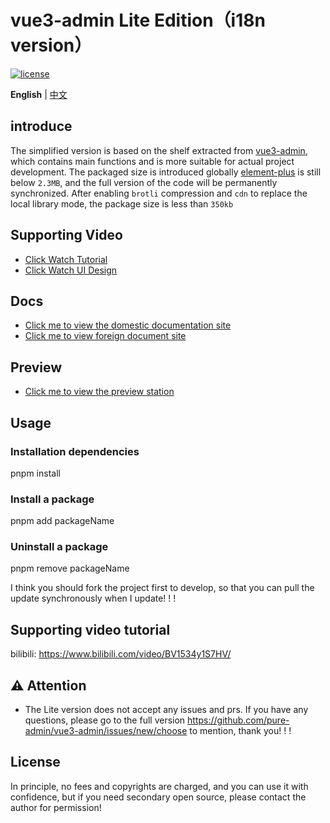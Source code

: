 <h1>vue3-admin Lite Edition（i18n version）</h1>

[![license](https://img.shields.io/github/license/pure-admin/vue3-admin.svg)](LICENSE)

**English** | [中文](./README.md)

## introduce

The simplified version is based on the shelf extracted from [vue3-admin](https://github.com/pure-admin/vue3-admin), which contains main functions and is more suitable for actual project development. The packaged size is introduced globally [element-plus](https://element-plus.org) is still below `2.3MB`, and the full version of the code will be permanently synchronized. After enabling `brotli` compression and `cdn` to replace the local library mode, the package size is less than `350kb`

## Supporting Video

- [Click Watch Tutorial](https://www.bilibili.com/video/BV1kg411v7QT)
- [Click Watch UI Design](https://www.bilibili.com/video/BV17g411T7rq)

## Docs

- [Click me to view the domestic documentation site](https://yiming_chang.gitee.io/pure-admin-doc)
- [Click me to view foreign document site](https://pure-admin.github.io/pure-admin-doc)

## Preview

- [Click me to view the preview station](https://vue3-admin.netlify.app/#/login)

## Usage

### Installation dependencies

pnpm install

### Install a package

pnpm add packageName

### Uninstall a package

pnpm remove packageName

I think you should fork the project first to develop, so that you can pull the update synchronously when I update! ! !

## Supporting video tutorial

bilibili: https://www.bilibili.com/video/BV1534y1S7HV/

## ⚠️ Attention

- The Lite version does not accept any issues and prs. If you have any questions, please go to the full version https://github.com/pure-admin/vue3-admin/issues/new/choose to mention, thank you! ! !

## License

In principle, no fees and copyrights are charged, and you can use it with confidence, but if you need secondary open source, please contact the author for permission!
